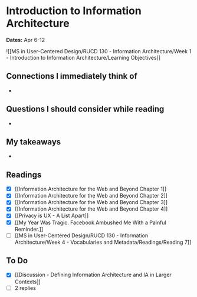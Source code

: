 # Introduction to Information Architecture
**Dates:** Apr 6-12

![[MS in User-Centered Design/RUCD 130 - Information Architecture/Week 1 - Introduction to Information Architecture/Learning Objectives]]

## Connections I immediately think of
- 

## Questions I should consider while reading
- 

## My takeaways
- 


## Readings
- [x] [[Information Architecture for the Web and Beyond Chapter 1]]
- [x] [[Information Architecture for the Web and Beyond Chapter 2]]
- [x] [[Information Architecture for the Web and Beyond Chapter 3]]
- [x] [[Information Architecture for the Web and Beyond Chapter 4]]
- [x] [[Privacy is UX - A List Apart]]
- [x] [[My Year Was Tragic. Facebook Ambushed Me With a Painful Reminder.]]
- [ ] [[MS in User-Centered Design/RUCD 130 - Information Architecture/Week 4 - Vocabularies and Metadata/Readings/Reading 7]]

## To Do
- [x] [[Discussion - Defining Information Architecture and IA in Larger Contexts]]
- [ ] 2 replies